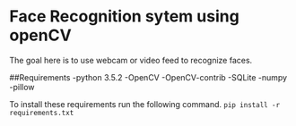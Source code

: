 # Face Recognition sytem using openCV
The goal here is to use webcam or video feed to recognize faces.

##Requirements
-python 3.5.2
-OpenCV
-OpenCV-contrib
-SQLite
-numpy
-pillow

To install these requirements run the following command.
``` pip install -r requirements.txt ```

